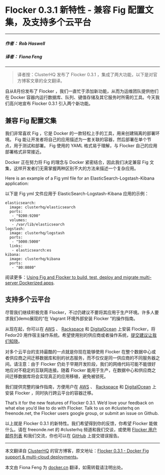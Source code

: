 # Flocker 0.3.1 新特性 - 兼容 Fig 配置文集，及支持多个云平台

---

##### 作者： Rob Haswell

##### 译者： Fiona Feng

---


> 译者按：ClusterHQ 发布了 Flocker 0.3.1 ，集成了两大功能，以下是对官方博客文章的全文翻译。


自从8月份发布了 Flocker ，我们一直忙于添加新功能，从而为运维团队提供他们在 Docker 容器内运行数据库、队列、键值存储及其它服务时所需的工具。今天我们高兴地宣布 Flocker 0.3.1 引入两个新功能。


## 兼容 Fig 配置文集

我们非常喜欢 Fig ，它是 Docker 的一款轻松上手的工具，用来创建隔离的部署环境。 Fig 能让开发者将自己的应用描述为一套关联的容器，然后部署在单个节点，用于测试和部署。 Fig 使用的 YAML 格式易于理解，与 Flocker 自己的应用部署格式非常接近。


Docker 正在努力将 Fig 的理念与 Docker 紧密结合，因此我们决定兼容 Fig 文集，这样开发者们无需掌握两种区别不大的方法来描述一个复杂应用。

Here is an example of a Fig yml file for an ElasticSearch-Logstash-Kibana application:

以下是 Fig yml 文件应用于 ElasticSearch-Logstash-Kibana 应用的示例：


```
elasticsearch:
  image: clusterhq/elasticsearch
  ports:
   - "9200:9200"
  volumes:
   - /var/lib/elasticsearch
logstash:
  image: clusterhq/logstash
  ports:
   - "5000:5000"
  links:
   - elasticsearch:es
kibana:
  image: clusterhq/kibana
  ports:
   - "80:8080"
```
   
阅读更多：[Using Fig and Flocker to build, test, deploy and migrate multi-server Dockerized apps](https://clusterhq.com/blog/fig-flocker-multi-server-docker-apps/).

## 支持多个云平台


尽管我们继续积极完善 Flocker，不过仍建议不要将其应用于生产环境。许多人要求我们demo展现的“在 Vagrant 环境外部安装 Flocker ”的操作指南。

从现在起，你可以在 [AWS](http://docs.clusterhq.com/en/0.3.1/gettingstarted/installation.html#using-amazon-web-services) 、 [Rackspace](http://docs.clusterhq.com/en/0.3.1/gettingstarted/installation.html#using-rackspace) 和 [DigitalOcean](http://docs.clusterhq.com/en/0.3.1/gettingstarted/installation.html#using-digital-ocean) 上安装 Flocker，将 Fedor20 用作宿主操作系统。希望使用别的供应商或者操作系统，[提交建议让我们知晓](https://github.com/ClusterHQ/flocker/issues)。

对多个云平台的支持最酷的一点就是你现在能够使用 Flocker 在整个数据中心或者供应商之间迁移数据库和别的状态服务，而不仅仅是同一供应商的不同服务器之间。请注意：由于 Flocker 仍处于早期开发阶段，我们的网络代码可能不能很好地应对不稳定的互联网连接。随着 Flocker 能用于生产，在数据中心和供应商之间迁移数据库将会实现真正的应用移植，避免被锁死。


我们提供完整的操作指南，方便用户在 [AWS](http://docs.clusterhq.com/en/0.3.1/gettingstarted/installation.html#using-amazon-web-services) 、 [Rackspace](http://docs.clusterhq.com/en/0.3.1/gettingstarted/installation.html#using-rackspace) 和 [DigitalOcean](http://docs.clusterhq.com/en/0.3.1/gettingstarted/installation.html#using-digital-ocean) 上安装 Flocker ，同时执行跨云平台的容器迁移。

That’s it for the new features of Flocker 0.3.1. We’d love your feedback on what else you’d like to do with Flocker. Talk to us on #clusterhq on freenode.net, the Flocker users google group, or submit an issue on Github.

以上就是 Flocker 0.3.1 的新特性。我们希望得到你的反馈，你希望 Flocker 能做什么。请在 freeonde.net 的 #clusterhq 频道和我们交谈，或使用 [Flocker 用户邮件列表](https://groups.google.com/forum/#!forum/flocker-users) 和我们交流，你也可以在 [GitHub](https://github.com/ClusterHQ/flocker) 上提交错误报告。

---

本文翻译自 [ClusterHQ](https://clusterhq.com/blog/flocker-0-3-1/) 的官方博客，原文地址：[Flocker 0.3.1 - Docker Fig support & multi-cloud deployments](https://clusterhq.com/blog/flocker-0-3-1/)。

本文由 Fiona Feng 为 [docker.cn](www.docker.cn) 翻译，如需转载请注明出处。 